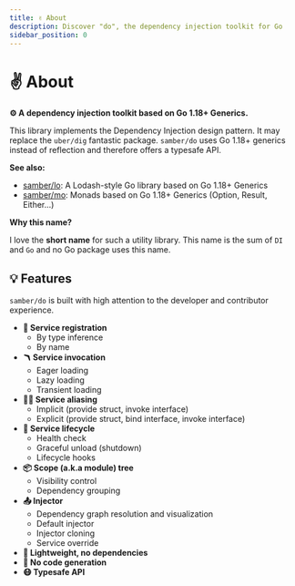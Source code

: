 ```yaml
---
title: ✌️ About
description: Discover "do", the dependency injection toolkit for Go
sidebar_position: 0
---
```


# ✌️ About

**⚙️ A dependency injection toolkit based on Go 1.18+ Generics.**

This library implements the Dependency Injection design pattern. It may replace the `uber/dig` fantastic package. `samber/do` uses Go 1.18+ generics instead of reflection and therefore offers a typesafe API.

**See also:**

- [samber/lo](https://github.com/samber/lo): A Lodash-style Go library based on Go 1.18+ Generics
- [samber/mo](https://github.com/samber/mo): Monads based on Go 1.18+ Generics (Option, Result, Either...)

**Why this name?**

I love the **short name** for such a utility library. This name is the sum of `DI` and `Go` and no Go package uses this name.

## 💡 Features

`samber/do` is built with high attention to the developer and contributor experience.

- **📒 Service registration**
  - By type inference
  - By name
- **🪃 Service invocation**
  - Eager loading
  - Lazy loading
  - Transient loading
- **🧙‍♂️ Service aliasing**
  - Implicit (provide struct, invoke interface)
  - Explicit (provide struct, bind interface, invoke interface)
- **🔁 Service lifecycle**
  - Health check
  - Graceful unload (shutdown)
  - Lifecycle hooks
- **📦 Scope (a.k.a module) tree**
  - Visibility control
  - Dependency grouping
- **📤 Injector**
  - Dependency graph resolution and visualization
  - Default injector
  - Injector cloning
  - Service override
- **🌈 Lightweight, no dependencies**
- **🔅 No code generation**
- **😷 Typesafe API**

